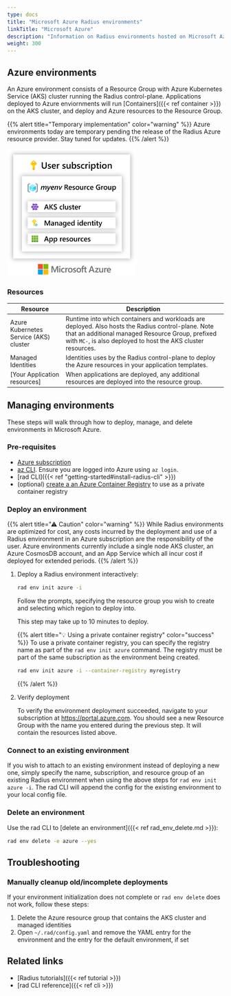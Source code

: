 ```yaml
---
type: docs
title: "Microsoft Azure Radius environments"
linkTitle: "Microsoft Azure"
description: "Information on Radius environments hosted on Microsoft Azure"
weight: 300
---
```


## Azure environments

An Azure environment consists of a Resource Group with Azure Kubernetes Service (AKS) cluster running the Radius control-plane. Applications deployed to Azure enviornments will run [Containers]({{< ref container >}}) on the AKS cluster, and deploy and Azure resources to the Resource Group.

{{% alert title="Temporary implementation" color="warning" %}}
Azure environments today are temporary pending the release of the Radius Azure resource provider. Stay tuned for updates.
{{% /alert %}}

<img src="./azure-env-overview.png" alt="Diagram of a Radius Azure envioronment and its resources" width="300px">

### Resources

| Resource | Description |
|----------|-------------|
| Azure Kubernetes Service (AKS) cluster | Runtime into which containers and workloads are deployed. Also hosts the Radius control-plane. Note that an additional managed Resource Group, prefixed with `MC-`, is also deployed to host the AKS cluster resources.
| Managed Identities | Identities uses by the Radius control-plane to deploy the Azure resources in your application templates.
| [Your Application resources] | When applications are deployed, any additional resources are deployed into the resource group.

## Managing environments

These steps will walk through how to deploy, manage, and delete environments in Microsoft Azure.

### Pre-requisites

- [Azure subscription](https://signup.azure.com)
- [az CLI](https://docs.microsoft.com/en-us/cli/azure/install-azure-cli). Ensure you are logged into Azure using `az login`.
- [rad CLI]({{< ref "getting-started#install-radius-cli" >}})
- (optional) [create a an Azure Container Registry](https://docs.microsoft.com/en-us/azure/container-registry/container-registry-get-started-azure-cli) to use as a private container registry

### Deploy an environment

{{% alert title="⚠ Caution" color="warning" %}}
While Radius environments are optimized for cost, any costs incurred by the deployment and use of a Radius environment in an Azure subscription are the responsibility of the user. Azure environments currently include a single node AKS cluster, an Azure CosmosDB account, and an App Service which all incur cost if deployed for extended periods.
{{% /alert %}}

1. Deploy a Radius environment interactively:
   
   ```bash
   rad env init azure -i
   ```

   Follow the prompts, specifying the resource group you wish to create and selecting which region to deploy into.

   This step may take up to 10 minutes to deploy.

   {{% alert title="💡 Using a private container registry" color="success" %}}
   To use a private container registry, you can specify the registry name as part of the `rad env init azure` command. The registry must be part of the same subscription as the environment being created.

   ```bash
   rad env init azure -i --container-registry myregistry
   ```

   {{% /alert %}}

1. Verify deployment

   To verify the environment deployment succeeded, navigate to your subscription at https://portal.azure.com. You should see a new Resource Group with the name you entered during the previous step. It will contain the resources listed above.

### Connect to an existing environment

If you wish to attach to an existing environment instead of deploying a new one, simply specify the name, subscription, and resource group of an existing Radius environment when using the above steps for `rad env init azure -i`. The rad CLI will append the config for the existing environment to your local config file.

### Delete an environment

Use the rad CLI to [delete an environment]({{< ref rad_env_delete.md >}}):

```bash
rad env delete -e azure --yes
```

## Troubleshooting

### Manually cleanup old/incomplete deployments

If your environment initialization does not complete or `rad env delete` does not work, follow these steps:

1. Delete the Azure resource group that contains the AKS cluster and managed identities
1. Open `~/.rad/config.yaml` and remove the YAML entry for the environment and the entry for the default environment, if set

## Related links

- [Radius tutorials]({{< ref tutorial >}})
- [rad CLI reference]({{< ref cli >}})
